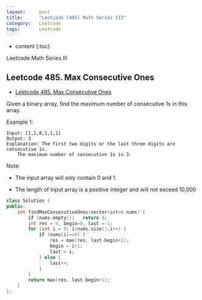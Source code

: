 ```yaml
---
layout:     post
title:      "Leetcode (485) Math Series III"
category:   Leetcode
tags:		Leetcode
---
```


* content
{:toc}

Leetcode Math Series III

## Leetcode 485. Max Consecutive Ones

* [Leetcode 485. Max Consecutive Ones](https://leetcode.com/problems/max-consecutive-ones/#/description)

Given a binary array, find the maximum number of consecutive 1s in this array.

Example 1:

```
Input: [1,1,0,1,1,1]
Output: 3
Explanation: The first two digits or the last three digits are consecutive 1s.
    The maximum number of consecutive 1s is 3.
```

Note:

* The input array will only contain 0 and 1.

* The length of input array is a positive integer and will not exceed 10,000

```cpp
class Solution {
public:
    int findMaxConsecutiveOnes(vector<int>& nums) {
        if (nums.empty())   return 0;
        int res = 0, begin=0, last =-1;
        for (int i = 0; i<nums.size();i++) {
            if (nums[i]==0) {
                res = max(res, last-begin+1);
                begin = i+1;
                last = i;
            } else {
                last++;
            }
        }
        return max(res, last-begin+1);
    }
};
```